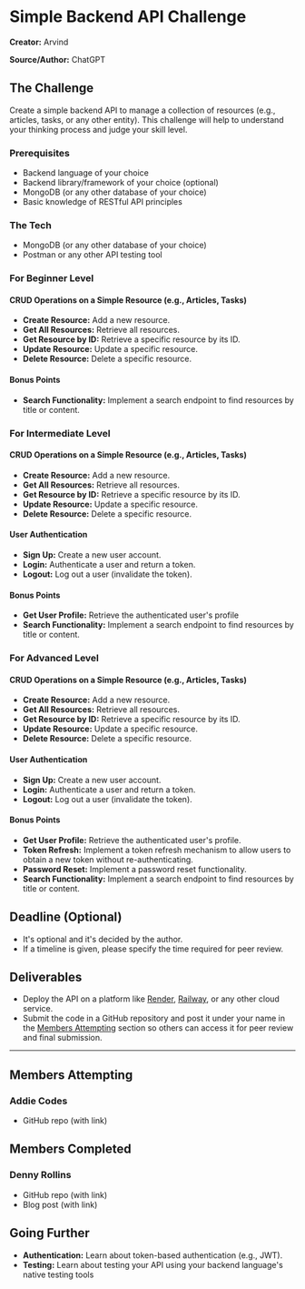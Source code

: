 <!-- markdownlint-disable MD024 -->
# Simple Backend API Challenge

**Creator:** Arvind

**Source/Author:** ChatGPT

## The Challenge

Create a simple backend API to manage a collection of resources (e.g., articles, tasks, or any other entity). This challenge will help to understand your thinking process and judge your skill level.

### Prerequisites

- Backend language of your choice
- Backend library/framework of your choice (optional)
- MongoDB (or any other database of your choice)
- Basic knowledge of RESTful API principles

### The Tech

- MongoDB (or any other database of your choice)
- Postman or any other API testing tool

### For Beginner Level

#### CRUD Operations on a Simple Resource (e.g., Articles, Tasks)

- **Create Resource:** Add a new resource.
- **Get All Resources:** Retrieve all resources.
- **Get Resource by ID:** Retrieve a specific resource by its ID.
- **Update Resource:** Update a specific resource.
- **Delete Resource:** Delete a specific resource.

#### Bonus Points

- **Search Functionality:** Implement a search endpoint to find resources by title or content.

### For Intermediate Level

#### CRUD Operations on a Simple Resource (e.g., Articles, Tasks)

- **Create Resource:** Add a new resource.
- **Get All Resources:** Retrieve all resources.
- **Get Resource by ID:** Retrieve a specific resource by its ID.
- **Update Resource:** Update a specific resource.
- **Delete Resource:** Delete a specific resource.

#### User Authentication

- **Sign Up:** Create a new user account.
- **Login:** Authenticate a user and return a token.
- **Logout:** Log out a user (invalidate the token).

#### Bonus Points

- **Get User Profile:** Retrieve the authenticated user's profile
- **Search Functionality:** Implement a search endpoint to find resources by title or content.

### For Advanced Level

#### CRUD Operations on a Simple Resource (e.g., Articles, Tasks)

- **Create Resource:** Add a new resource.
- **Get All Resources:** Retrieve all resources.
- **Get Resource by ID:** Retrieve a specific resource by its ID.
- **Update Resource:** Update a specific resource.
- **Delete Resource:** Delete a specific resource.

#### User Authentication

- **Sign Up:** Create a new user account.
- **Login:** Authenticate a user and return a token.
- **Logout:** Log out a user (invalidate the token).

#### Bonus Points

- **Get User Profile:** Retrieve the authenticated user's profile.
- **Token Refresh:** Implement a token refresh mechanism to allow users to obtain a new token without re-authenticating.
- **Password Reset:** Implement a password reset functionality.
- **Search Functionality:** Implement a search endpoint to find resources by title or content.

## Deadline (Optional)

- It's optional and it's decided by the author.
- If a timeline is given, please specify the time required for peer review.

## Deliverables

- Deploy the API on a platform like [Render](https://render.com/), [Railway](https://railway.app/), or any other cloud service.
- Submit the code in a GitHub repository and post it under your name in the [Members Attempting](#members-attempting) section so others can access it for peer review and final submission.

---

## Members Attempting

### Addie Codes

- GitHub repo (with link)

## Members Completed

### Denny Rollins

- GitHub repo (with link)
- Blog post (with link)

## Going Further

- **Authentication:** Learn about token-based authentication (e.g., JWT).
- **Testing:** Learn about testing your API using your backend language's native testing tools

